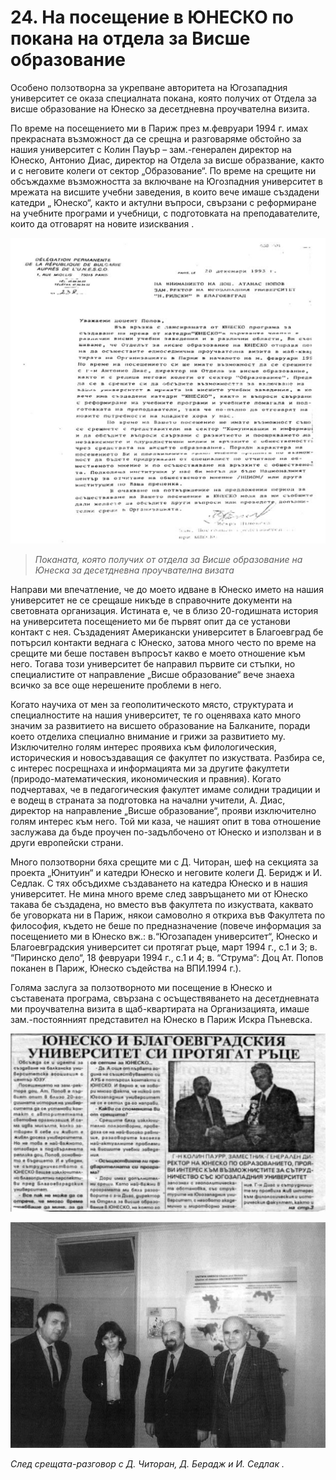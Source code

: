 # 24. На посещение в ЮНЕСКО по покана на отдела за Висше образование

Особено ползотворна за укрепване авторитета на Югозападния университет се оказа
специалната покана, която получих от Отдела за висше образование на Юнеско за
десетдневна проучвателна визита.

По време на посещението ми в Париж през м.февруари 1994 г. имах прекрасната
възможност да се срещна и разговаряме обстойно за нашия университет с Колин
Пауър – зам.-генерален директор на Юнеско, Антонио Диас, директор на Отдела за
висше образвание, както и с неговите колеги от сектор „Образование“. По време на
срещите ни обсъждахме възможността за включване на Югозпадния университет в
мрежата на висшите учебни заведения, в които вече имаше създадени катедри „
Юнеско“, както и актулни въпроси, свързани с реформиране на учебните програми и
учебници, с подготовката на преподавателите, които да отговарят на новите
изисквания .

![](media/b84c0b106341733d2752c034669ea210.png)

>   *Поканата, която получих от отдела за Висше образование на Юнеска за
>   десетдневна проучвателна визата*

Направи ми впечатление, че до моето идване в Юнеско името на нашия университет
не се срещаше никъде в справочните документи на световната организация. Истината
е, че в близо 20-годишната история на университета посещението ми бе първят опит
да се установи контакт с нея. Създаденият Американски университет в Благоевград
бе потърсил контакти веднага с Юнеско, затова много често по време на срещите ми
беше поставен въпросът какво е моето отношение към него. Тогава този университет
бе направил първите си стъпки, но специалистите от направление „Висше
образование“ вече знаеха всичко за все още нерешените проблеми в него.

Когато научиха от мен за геополитическото място, структурата и специалностите на
нашия университет, те го оценяваха като много значим за развитието на висшето
образование на Балканите, поради което отделиха специално внимание и грижи за
развитието му. Изключително голям интерес проявиха към филологическия,
историческия и новосъздаващия се факултет по изкуствата. Разбира се, с интерес
посрещнаха и информацията ми за другите факултети (природо-математическия,
икономическия и правния). Когато подчертавах, че в педагогическия факултет имаме
солидни традиции и е водещ в страната за подготовка на начални учители, А. Диас,
директор на направление „Висше образование“, прояви изключително голям интерес
към него. Той ми каза, че нашият опит в това отношение заслужава да бъде проучен
по-задълбочено от Юнеско и използван и в други европейски страни.

Много ползотворни бяха срещите ми с Д. Читоран, шеф на секцията за проекта
„Юнитуин“ и катедри Юнеско и неговите колеги Д. Беридж и И. Седлак. С тях
обсъдихме създаването на катедра Юнеско и в нашия университет. Не мина много
време след завръщането ми от Юнеско такава бе създадена, но вместо във факултета
по изкуствата, каквато бе уговорката ни в Париж, някои самоволно я откриха във
Факултета по философия, където не беше по предназначение (повече информация за
посещението ми в Юнеско вж.: в.“Югозападен университет“, Юнеско и
Благоевградския университет си протягат ръце, март 1994 г., с.1 и 3; в.
“Пиринско дело“, 18 февруари 1994 г., с.1 и 4; в. “Струма“: Доц Ат. Попов
поканен в Париж, Юнеско съдейства на ВПИ.1994 г.).

Голяма заслуга за ползотворното ми посещение в Юнеско и съставената програма,
свързана с осъществяването на десетдневната ми проучвателна визита в
щаб-квартирата на Организацията, имаше зам.-постоянният представител на Юнеско в
Париж Искра Пъневска.

![](media/344a3b9234a77de32dcf747c6e6eb79c.png)

![](media/8c5970e121dfbb4a7d32a6882549d8ba.jpg)

*След срещата-разговор с Д. Читоран, Д. Берадж и И. Седлак .*

